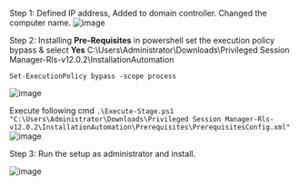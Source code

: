 Step 1: Defined IP address, Added to domain controller. Changed the computer name.
![image](https://github.com/NallaTeja/CyberArk-PAS/assets/145950340/848bd012-6ea8-414f-81ec-83221ea88209)

Step 2: Installing **Pre-Requisites** in powershell set the execution policy bypass & select **Yes**
C:\Users\Administrator\Downloads\Privileged Session Manager-Rls-v12.0.2\InstallationAutomation

``Set-ExecutionPolicy bypass -scope process``

![image](https://github.com/NallaTeja/CyberArk-PAS/assets/145950340/a24d5bfb-4da2-4af3-a7a9-dce5ea102fe8)

Execute following cmd
``.\Execute-Stage.ps1 "C:\Users\Administrator\Downloads\Privileged Session Manager-Rls-v12.0.2\InstallationAutomation\Prerequisites\PrerequisitesConfig.xml"``
![image](https://github.com/NallaTeja/CyberArk-PAS/assets/145950340/5156a798-9e0b-4c53-b4ca-9e2dbb45a075)

Step 3: Run the setup as administrator and install.

![image](https://github.com/NallaTeja/CyberArk-PAS/assets/145950340/31b3aea5-ef76-46b9-973a-5fc6290fc601)
